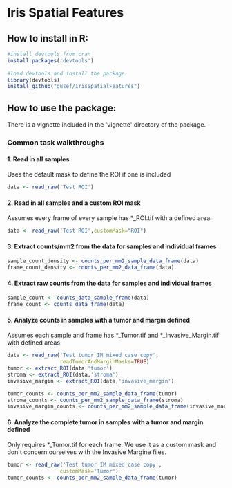 # Iris Spatial Features


## How to install in R:

``` r
#install devtools from cran
install.packages('devtools')
 
#load devtools and install the package
library(devtools)
install_github("gusef/IrisSpatialFeatures")

```

## How to use the package:
There is a vignette included in the 'vignette' directory of the package. 

### Common task walkthroughs

#### 1. Read in all samples

Uses the default mask to define the ROI if one is included

```r
data <- read_raw('Test ROI')
```

#### 2. Read in all samples and a custom ROI mask

Assumes every frame of every sample has *_ROI.tif with a defined area.

```r
data <- read_raw('Test ROI',customMask="ROI")
```

#### 3. Extract counts/mm2 from the data for samples and individual frames

```r
sample_count_density <- counts_per_mm2_sample_data_frame(data)
frame_count_density <- counts_per_mm2_data_frame(data)
```

#### 4. Extract raw counts from the data for samples and individual frames

```r
sample_count <- counts_data_sample_frame(data)
frame_count <- counts_data_frame(data)
```

#### 5. Analyze counts in samples with a tumor and margin defined

Assumes each sample and frame has *_Tumor.tif and *_Invasive_Margin.tif with defined areas

```r
data <- read_raw('Test tumor IM mixed case copy',
                 readTumorAndMarginMasks=TRUE)
tumor <- extract_ROI(data,'tumor')
stroma <- extract_ROI(data,'stroma')
invasive_margin <- extract_ROI(data,'invasive_margin')

tumor_counts <- counts_per_mm2_sample_data_frame(tumor)
stroma_counts <- counts_per_mm2_sample_data_frame(stroma)
invasive_margin_counts <- counts_per_mm2_sample_data_frame(invasive_margin)
```

#### 6. Analyze the complete tumor in samples with a tumor and margin defined

Only requires *_Tumor.tif for each frame. We use it as a custom mask and don't concern ourselves with the Invasive Margine files.

```r
tumor <- read_raw('Test tumor IM mixed case copy', 
                 customMask='Tumor')
tumor_counts <- counts_per_mm2_sample_data_frame(tumor)
```
